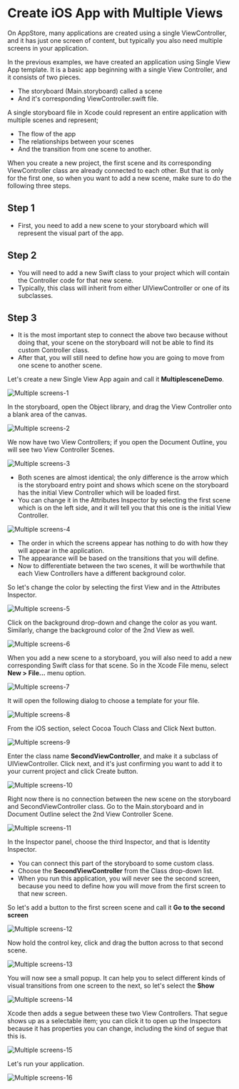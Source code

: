 # Create iOS App with Multiple Views

On AppStore, many applications are created using a single ViewController, and it has just one screen of content, but typically you also need multiple screens in your application.

In the previous examples, we have created an application using Single View App template. It is a basic app beginning with a single View Controller, and it consists of two pieces.

 - The storyboard (Main.storyboard) called a scene
 - And it's corresponding ViewController.swift file.

A single storyboard file in Xcode could represent an entire application with multiple scenes and represent;

 - The flow of the app
 - The relationships between your scenes
 - And the transition from one scene to another. 

When you create a new project, the first scene and its corresponding ViewController class are already connected to each other. But that is only for the first one, so when you want to add a new scene, make sure to do the following three steps. 

## Step 1

 - First, you need to add a new scene to your storyboard which will represent the visual part of the app. 

## Step 2

 - You will need to add a new Swift class to your project which will contain the Controller code for that new scene. 
 - Typically, this class will inherit from either UIViewController or one of its subclasses.

## Step 3

 - It is the most important step to connect the above two because without doing that, your scene on the storyboard will not be able to find its custom Controller class. 
 - After that, you will still need to define how you are going to move from one scene to another scene.

Let's create a new Single View App again and call it **MultiplesceneDemo**. 

<img src="https://raw.githubusercontent.com/zzzprojects/iOS-Tutorial/master/docs/images/multiple-screens1.png" alt="Multiple screens-1">

In the storyboard, open the Object library, and drag the View Controller onto a blank area of the canvas. 

<img src="https://raw.githubusercontent.com/zzzprojects/iOS-Tutorial/master/docs/images/multiple-screens2.png" alt="Multiple screens-2">

We now have two View Controllers; if you open the Document Outline, you will see two View Controller Scenes. 

<img src="https://raw.githubusercontent.com/zzzprojects/iOS-Tutorial/master/docs/images/multiple-screens3.png" alt="Multiple screens-3">
 
 - Both scenes are almost identical; the only difference is the arrow which is the storyboard entry point and shows which scene on the storyboard has the initial View Controller which will be loaded first. 
 - You can change it in the Attributes Inspector by selecting the first scene which is on the left side, and it will tell you that this one is the initial View Controller. 

<img src="https://raw.githubusercontent.com/zzzprojects/iOS-Tutorial/master/docs/images/multiple-screens4.png" alt="Multiple screens-4">
 
 - The order in which the screens appear has nothing to do with how they will appear in the application. 
 - The appearance will be based on the transitions that you will define. 
 - Now to differentiate between the two scenes, it will be worthwhile that each View Controllers have a different background color. 

So let's change the color by selecting the first View and in the Attributes Inspector. 

<img src="https://raw.githubusercontent.com/zzzprojects/iOS-Tutorial/master/docs/images/multiple-screens5.png" alt="Multiple screens-5">

Click on the background drop-down and change the color as you want. Similarly, change the background color of the 2nd View as well.

<img src="https://raw.githubusercontent.com/zzzprojects/iOS-Tutorial/master/docs/images/multiple-screens6.png" alt="Multiple screens-6">

When you add a new scene to a storyboard, you will also need to add a new corresponding Swift class for that scene. So in the Xcode File menu, select **New > File...** menu option. 

<img src="https://raw.githubusercontent.com/zzzprojects/iOS-Tutorial/master/docs/images/multiple-screens7.png" alt="Multiple screens-7">

It will open the following dialog to choose a template for your file.

<img src="https://raw.githubusercontent.com/zzzprojects/iOS-Tutorial/master/docs/images/multiple-screens8.png" alt="Multiple screens-8">

From the iOS section, select Cocoa Touch Class and Click Next button. 

<img src="https://raw.githubusercontent.com/zzzprojects/iOS-Tutorial/master/docs/images/multiple-screens9.png" alt="Multiple screens-9">

Enter the class name **SecondViewController**, and make it a subclass of UIViewController. Click next, and it's just confirming you want to add it to your current project and click Create button.

<img src="https://raw.githubusercontent.com/zzzprojects/iOS-Tutorial/master/docs/images/multiple-screens10.png" alt="Multiple screens-10">

Right now there is no connection between the new scene on the storyboard and SecondViewController class. Go to the Main.storyboard and in Document Outline select the 2nd View Controller Scene. 

<img src="https://raw.githubusercontent.com/zzzprojects/iOS-Tutorial/master/docs/images/multiple-screens11.png" alt="Multiple screens-11">

In the Inspector panel, choose the third Inspector, and that is Identity Inspector. 

 - You can connect this part of the storyboard to some custom class. 
 - Choose the **SecondViewController** from the Class drop-down list.
 - When you run this application, you will never see the second screen, because you need to define how you will move from the first screen to that new screen.

So let's add a button to the first screen scene and call it **Go to the second screen**

<img src="https://raw.githubusercontent.com/zzzprojects/iOS-Tutorial/master/docs/images/multiple-screens12.png" alt="Multiple screens-12">
 
Now hold the control key, click and drag the button across to that second scene. 

<img src="https://raw.githubusercontent.com/zzzprojects/iOS-Tutorial/master/docs/images/multiple-screens13.png" alt="Multiple screens-13">

You will now see a small popup. It can help you to select different kinds of visual transitions from one screen to the next, so let's select the **Show**
 
<img src="https://raw.githubusercontent.com/zzzprojects/iOS-Tutorial/master/docs/images/multiple-screens14.png" alt="Multiple screens-14">

Xcode then adds a segue between these two View Controllers. That segue shows up as a selectable item; you can click it to open up the Inspectors because it has properties you can change, including the kind of segue that this is. 

<img src="https://raw.githubusercontent.com/zzzprojects/iOS-Tutorial/master/docs/images/multiple-screens15.png" alt="Multiple screens-15">

Let's run your application.

<img src="https://raw.githubusercontent.com/zzzprojects/iOS-Tutorial/master/docs/images/multiple-screens16.png" alt="Multiple screens-16">
 